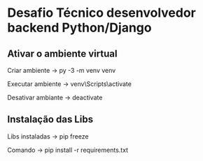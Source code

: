 <h1>Desafio Técnico desenvolvedor backend Python/Django</h1>

<h2>Ativar o ambiente virtual</h2>


<p>Criar ambiente -> py -3 -m venv venv</p>
<p>Executar ambiente -> venv\Scripts\activate</p>
<p>Desativar ambiante -> deactivate</p>


<h2>Instalação das Libs</h2>

<p>Libs instaladas -> pip freeze</p>
<p>Comando -> pip install -r requirements.txt</p>